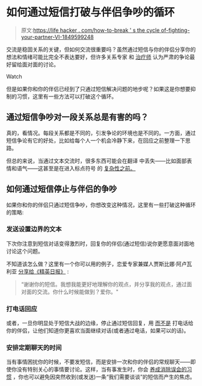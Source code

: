 # 如何通过短信打破与伴侣争吵的循环

> 原文:[https://life hacker . com/how-to-break ' s the cycle of-fighting-your-partner-VI-1849599248](https://lifehacker.com/how-to-break-the-cycle-of-fighting-with-your-partner-vi-1849599248)

交流是稳固关系的关键，但如何交流很重要吗？虽然通过短信与你的伴侣分享你的想法和情绪可能比完全不表达要好，但许多关系专家 和 [治疗师](https://psychcentral.com/blog/why-you-shouldnt-text-your-argument) 认为严肃的争论最好留给面对面的讨论。

Watch

但是如果你和你的伴侣已经到了只通过短信解决问题的地步呢？如果这是你想要抑制的习惯，这里有一些方法可以打破这个循环。

## 通过短信争吵对一段关系总是有害的吗？

真的，看情况。每段关系都是不同的，引发争论的环境也是不同的。一方面，通过短信争论有它的好处，比如给每个人一个机会冷静下来，在回应之前整理一下思路。

但总的来说，当通过文本交流时，很多东西可能会在翻译 中丢失——比如面部表情和语气——这甚至是在进入标点符号 的 [复杂性之前。](https://lifehacker.com/dont-use-periods-in-texts-1843744818)

## 如何通过短信停止与伴侣的争吵

如果你和你的伴侣只通过短信争吵，你想改变这种情况，这里有一些打破这种循环的策略:

### 发送设置边界的文本

下次你注意到短信对话变得激烈时，回复你的伴侣(通过短信)说你更愿意面对面地讨论这个问题。

不知道该怎么做？这里有一个你可以用的例子，恋爱专家兼媒人贾斯比娜·阿卢瓦利亚 [分享给《精英日报》](https://www.elitedaily.com/p/is-fighting-over-text-healthy-heres-what-experts-have-to-say-18685312) :

> “谢谢你的短信。我想我能更好地理解你的观点，并分享我的观点，通过面对面的交流。你什么时候能做到？爱你。"

### 打电话回应

或者，一旦你明显处于短信大战的边缘，停止通过短信回复，用 [而不是](https://www.wellandgood.com/what-is-fexting/) 打电话给你的伴侣，让他们知道你更喜欢当面继续对话(或者通过电话，如果可以的话)。

### 安排定期聊天的时间

当有事情困扰你的时候，不要发短信，而是安排一次和你的伴侣的常规聊天——即使你没有特别关心的事情要讨论。这样，当有事发生时，你会 [养成消除误会的习惯](https://www.wellandgood.com/what-is-fexting/) ，你也可以避免因突然收到(或发送)一条“我们需要谈谈”的短信而产生的焦虑。